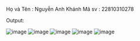 Họ và Tên : Nguyễn Anh Khánh
Mã sv : 22810310278

Output:

![image](https://github.com/user-attachments/assets/7bac834b-3c8a-4d3a-9c61-450a325379f0)
![image](https://github.com/user-attachments/assets/1cf54450-3472-4593-a3dc-273713f316c6)
![image](https://github.com/user-attachments/assets/67479e13-f08d-4431-9836-e61f9eff18e2)
![image](https://github.com/user-attachments/assets/d91dabdc-4d85-4886-87f0-c56e01dad8dd)
![image](https://github.com/user-attachments/assets/656793aa-713f-47d8-89d2-40bdaf6d5336)




